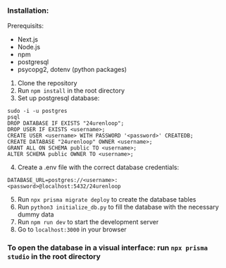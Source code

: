 ### Installation:
Prerequisits: 
- Next.js
- Node.js
- npm
- postgresql
- psycopg2, dotenv (python packages)

1. Clone the repository
2. Run `npm install` in the root directory
3. Set up postgresql database:
```
sudo -i -u postgres
psql
DROP DATABASE IF EXISTS "24urenloop";
DROP USER IF EXISTS <username>;
CREATE USER <username> WITH PASSWORD '<password>' CREATEDB;
CREATE DATABASE "24urenloop" OWNER <username>;
GRANT ALL ON SCHEMA public TO <username>;
ALTER SCHEMA public OWNER TO <username>;
```
4. Create a .env file with the correct database credentials:
```
DATABASE_URL=postgres://<username>:<password>@localhost:5432/24urenloop
```
5. Run `npx prisma migrate deploy` to create the database tables
6. Run `python3 initialize_db.py` to fill the database with the necessary dummy data
7. Run `npm run dev` to start the development server
8. Go to `localhost:3000` in your browser


### To open the database in a visual interface: run `npx prisma studio` in the root directory
